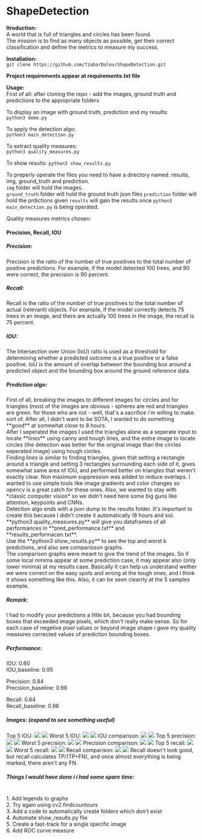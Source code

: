 # ShapeDetection

**Itroduction:** <br>
A world that is full of triangles and circles has been found. <br>
The mission is to find as many objects as possible, get their correct classification and define the metrics to measure my success.

**Installation:**<br>
`git clone https://github.com/TzabarDolev/ShapeDetection.git`

**Project requirements appear at requirements.txt file**

**Usage:**<br>
First of all: after cloning the repo - add the images, ground truth and predictions to the appropriate folders<br>

To display an image with ground truth, prediction and my results:<br>
`python3 demo.py`

To apply the detection algo:<br>
`python3 main_detection.py`

To extract quality measures:<br>
`python3 quality_measures.py`

To show results:
`python3 show_results.py`

To preperly operate the files you need to have a directory named: results, img, ground_truth and prediction.<br>
`img` folder will hold the images.<br>
`ground_truth` folder will hold the ground truth json files
`prediction` folder will hold the prdictions given
`results` will gain the results once `python3 main_detection.py` is being operated.

Quality measures metrics chosen:<br>
<h4>Precision, Recall, IOU</h4>
<h5>Precision: </h5>Precision is the ratio of the number of true positives to the total number of positive predictions. For example, if the model detected 100 trees, and 90 were correct, the precision is 90 percent.<br>
<h5>Recall: </h5>Recall is the ratio of the number of true positives to the total number of actual (relevant) objects. For example, if the model correctly detects 75 trees in an image, and there are actually 100 trees in the image, the recall is 75 percent.<br>
<h5>IOU: </h5>The Intersection over Union (IoU) ratio is used as a threshold for determining whether a predicted outcome is a true positive or a false positive. IoU is the amount of overlap between the bounding box around a predicted object and the bounding box around the ground reference data.<br>

<h5>Prediction algo: </h5>
First of all, breaking the images to different images for circles and for triangles (most of the images are obvious - spheres are red and triangles are green. for those who are not - well, that's a sacrifice i'm willing to make. sort of. After all, I didn't want to be SOTA, I wanted to do something **good** at somewhat close to 8 hours.<br>
After I seperated the images I used the triangles alone as a seperate input to locate **lines** using canny and hough lines, and the entire image to locate circles (the detection was better for the original image than the circles seperated image) using hough circles.<br>
Finding lines is similar to finding triangles, given that setting a rectangle around a triangle and setting 3 rectangles surrounding each side of it, gives somewhat same area of IOU, and performed better on triangles that weren't exactly clear. Non maximum suppression was added to reduce overlaps.
I wanted to use simple tools like image gradients and color changes so opencv is a great catch for these ones. Also, we wanted to stay with *classic computer vision* so we didn't need here some big guns like attention, keypoints and CNNs.<br>
Detection algo ends with a json dump to the results folder. It's important to create this because I didn't create it automatically (8 hours and so).
**python3 quality_measures.py** will give you dataframes of all performances in **pred_performance.txt** and **results_performacen.txt**.<br>
Use the **python3 show_results.py** to see the top and worst k predictions, and also see comparioson graphs. <br>
The comparison graphs were meant to give the trend of the images. So if some local minima appear at some prediction case, it may appear also (only lower minima) at my results case. Basically it can help us understand wether we were correct on the easy spots and wrong at the tough ones, and I think it shows something like this. Also, it can be seen clearrly at the 5 samples example.<br>

<h5>Remark:</h5>
I had to modify your predictions a little bit, because you had bounding boxes that exceeded image pixels, which don't really make sense. So for each case of negetive pixel values or beyond image shape i gave my quality measures corrected values of prediction bounding boxes.<br>

<h5>Performance:</h5>
IOU: 0.60<br>
IOU_baseline: 0.95<br>

Precision: 0.84<br>
Precision_baseline: 0.98<br>

Recall: 0.64<br>
Recall_baseline: 0.96<br>


<h5>Images: (expand to see something useful)</h5>
Top 5 IOU:
<img src="assets/IOU_top_k_GT.jpg"> 
<img src="assets/IOU_top_k.jpg"> 
Worst 5 IOU:
<img src="assets/IOU_worst_k_GT.jpg"> 
<img src="assets/IOU_worst_k.jpg"> 
IOU comparison:
<img src="assets/IOU_comparison_example.jpg">
<img src="assets/IOU_comparison.jpg">
Top 5 precision:
<img src="assets/precision_top_k_GT.jpg"> 
<img src="assets/precision_top_k.jpg"> 
Worst 5 precision:
<img src="assets/precision_worst_k_GT.jpg"> 
<img src="assets/precision_worst_k.jpg"> 
Precision comparison:
<img src="assets/precision_comparison_example.jpg">
<img src="assets/precision_comparison.jpg">
Top 5 recall:
<img src="assets/recall_top_k_GT.jpg">
<img src="assets/recall_top_k.jpg">
Worst 5 recall:
<img src="assets/recall_worst_k_GT.jpg"> 
<img src="assets/recall_worst_k.jpg"> 
Recall comparison:
<img src="assets/recall_comparison_example.jpg">
<img src="assets/recall_comparison.jpg">
Recall doesn't look good, but recall calculates TP/(TP+FN), and once almost everything is being marked, there aren't any FN.



<h5>Things I would have done i i had some spare time:</h5><br>
1. Add legends to graphs<br>
2. Try again using cv2.findcountours<br>
3. Add a code to automatically create folders which don't exist<br>
4. Automate show_results.py file<br>
5. Create a fast-track for a single specific image<br>
6. Add ROC curve measure<br>
